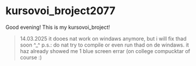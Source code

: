 # kursovoi_broject2077
Good evening! This is my kursovoi_broject!

>14.03.2025 it dooes nat work on windaws anymore, but i will fix thad soon ^_^
>p.s.: do nat try to compile or even run thad on de windaws. it haz already showed me 1 blue screen errar (on college compucktar of course :)
